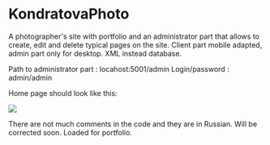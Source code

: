 # KondratovaPhoto
A photographer's site with portfolio and an administrator part that allows to create, edit and delete typical pages on the site. Client part mobile adapted, admin part only for desktop. XML instead database.

Path to administrator part : locahost:5001/admin
Login/password : admin/admin

Home page should look like this:

<image src="MainPage.png" />

There are not much comments in the code and they are in Russian. Will be corrected soon.
Loaded for portfolio.
